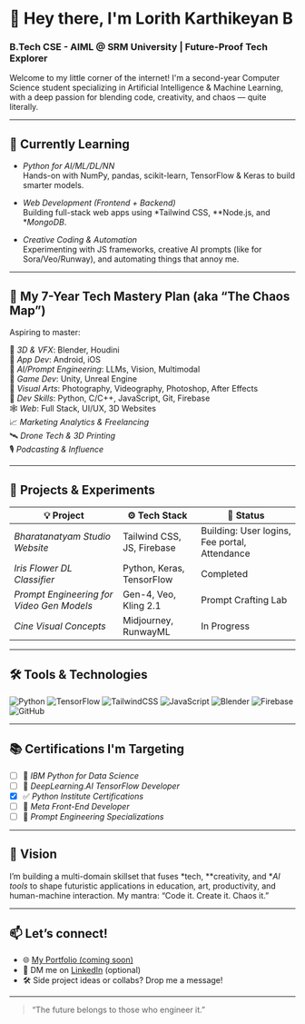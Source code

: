 # 👋 Hey there, I'm Lorith Karthikeyan B
### B.Tech CSE - AIML @ SRM University | Future-Proof Tech Explorer

Welcome to my little corner of the internet! I'm a second-year Computer Science student specializing in Artificial Intelligence & Machine Learning, with a deep passion for blending code, creativity, and chaos — quite literally.

---

## 🧠 Currently Learning

- *Python for AI/ML/DL/NN*  
  Hands-on with NumPy, pandas, scikit-learn, TensorFlow & Keras to build smarter models.

- *Web Development (Frontend + Backend)*  
  Building full-stack web apps using *Tailwind CSS, **Node.js, and **MongoDB*.

- *Creative Coding & Automation*  
  Experimenting with JS frameworks, creative AI prompts (like for Sora/Veo/Runway), and automating things that annoy me.

---

## 🎯 My 7-Year Tech Mastery Plan (aka “The Chaos Map”)
Aspiring to master:

🎨 *3D & VFX*: Blender, Houdini  
📱 *App Dev*: Android, iOS  
🧠 *AI/Prompt Engineering*: LLMs, Vision, Multimodal  
🧪 *Game Dev*: Unity, Unreal Engine  
📸 *Visual Arts*: Photography, Videography, Photoshop, After Effects  
🧰 *Dev Skills*: Python, C/C++, JavaScript, Git, Firebase  
🕸️ *Web*: Full Stack, UI/UX, 3D Websites  
📈 *Marketing Analytics & Freelancing*  
🛰️ *Drone Tech & 3D Printing*  
🎙️ *Podcasting & Influence*  

---

## 🔧 Projects & Experiments

| 💡 Project | ⚙️ Tech Stack | 📌 Status |
|-----------|---------------|-----------|
| *Bharatanatyam Studio Website* | Tailwind CSS, JS, Firebase | Building: User logins, Fee portal, Attendance |
| *Iris Flower DL Classifier* | Python, Keras, TensorFlow | Completed |
| *Prompt Engineering for Video Gen Models* | Gen-4, Veo, Kling 2.1 | Prompt Crafting Lab |
| *Cine Visual Concepts* | Midjourney, RunwayML | In Progress |

---

## 🛠️ Tools & Technologies

![Python](https://img.shields.io/badge/Python-3776AB?style=flat&logo=python&logoColor=white)
![TensorFlow](https://img.shields.io/badge/TensorFlow-FF6F00?style=flat&logo=tensorflow&logoColor=white)
![TailwindCSS](https://img.shields.io/badge/Tailwind_CSS-38B2AC?style=flat&logo=tailwind-css&logoColor=white)
![JavaScript](https://img.shields.io/badge/JavaScript-F7DF1E?style=flat&logo=javascript&logoColor=black)
![Blender](https://img.shields.io/badge/Blender-F5792A?style=flat&logo=blender&logoColor=white)
![Firebase](https://img.shields.io/badge/Firebase-FFCA28?style=flat&logo=firebase&logoColor=black)
![GitHub](https://img.shields.io/badge/GitHub-181717?style=flat&logo=github&logoColor=white)

---

## 📚 Certifications I'm Targeting

- [ ] 🧠 *IBM Python for Data Science*
- [ ] 🔎 *DeepLearning.AI TensorFlow Developer*
- [x] ✅ *Python Institute Certifications*
- [ ] 🚀 *Meta Front-End Developer*
- [ ] 🤖 *Prompt Engineering Specializations*

---

## 🔭 Vision

I’m building a multi-domain skillset that fuses *tech, **creativity, and **AI tools* to shape futuristic applications in education, art, productivity, and human-machine interaction. My mantra: “Code it. Create it. Chaos it.”

---

## 📫 Let’s connect!

- 🌐 [My Portfolio (coming soon)](https://github.com/Lorith-Karthikeyan)
- 💌 DM me on [LinkedIn](https://www.linkedin.com/in/lorith-karthikeyan) (optional)
- 🛠️ Side project ideas or collabs? Drop me a message!

---

> “The future belongs to those who engineer it.”
